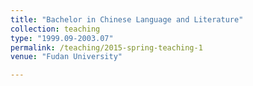 ```yaml
---
title: "Bachelor in Chinese Language and Literature"
collection: teaching
type: "1999.09-2003.07"
permalink: /teaching/2015-spring-teaching-1
venue: "Fudan University"

---
```





